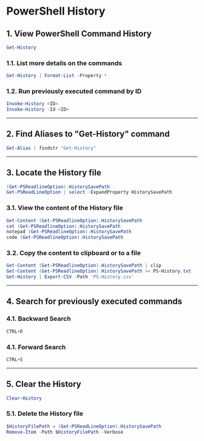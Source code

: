 # PowerShell History
## 1. View PowerShell Command History
```powershell
Get-History
```
### 1.1. List more details on the commands
```ps1
Get-History | Format-List -Property *
```
### 1.2. Run previously executed command by ID
```ps1
Invoke-History <ID>
Invoke-History -Id <ID>
```
---

## 2. Find Aliases to "Get-History" command
```ps1
Get-Alias | findstr "Get-History"
```
---

## 3. Locate the History file
```ps1
(Get-PSReadlineOption).HistorySavePath
Get-PSReadLineOption | select -ExpandProperty HistorySavePath
```
### 3.1. View the content of the History file
```ps1
Get-Content (Get-PSReadlineOption).HistorySavePath
cat (Get-PSReadlineOption).HistorySavePath
notepad (Get-PSReadlineOption).HistorySavePath
code (Get-PSReadlineOption).HistorySavePath
```
### 3.2. Copy the content to clipboard or to a file
```ps1
Get-Content (Get-PSReadlineOption).HistorySavePath | clip
Get-Content (Get-PSReadlineOption).HistorySavePath >> PS-History.txt
Get-History | Export-CSV -Path 'PS-History.csv'
```
---

## 4. Search for previously executed commands
### 4.1. Backward Search
```ps1
CTRL+R
```
### 4.1. Forward Search
```ps1
CTRL+S
```
---

## 5. Clear the History
```ps1
Clear-History
```
### 5.1. Delete the History file
```ps1
$HistoryFilePath = (Get-PSReadLineOption).HistorySavePath
Remove-Item -Path $HistoryFilePath -Verbose
```
